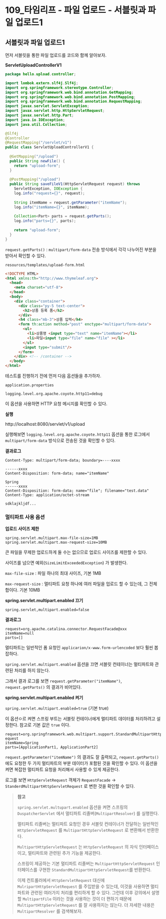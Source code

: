 # 109_타임리프 - 파일 업로드 - 서블릿과 파일 업로드1

## 서블릿과 파일 업로드1

먼저 서블릿을 통한 파일 업로드를 코드와 함께 알아보자.

**ServletUploadControllerV1**

```java
package hello.upload.controller;

import lombok.extern.slf4j.Slf4j;
import org.springframework.stereotype.Controller;
import org.springframework.web.bind.annotation.GetMapping;
import org.springframework.web.bind.annotation.PostMapping;
import org.springframework.web.bind.annotation.RequestMapping;
import javax.servlet.ServletException;
import javax.servlet.http.HttpServletRequest;
import javax.servlet.http.Part;
import java.io.IOException;
import java.util.Collection;

@Slf4j
@Controller
@RequestMapping("/servlet/v1")
public class ServletUploadControllerV1 {
  
  @GetMapping("/upload")
  public String newFile() {
    return "upload-form";
  }
  
  @PostMapping("/upload")
  public String saveFileV1(HttpServletRequest request) throws
    ServletException, IOException {
    log.info("request={}", request);
    
    String itemName = request.getParameter("itemName");
    log.info("itemName={}", itemName);
    
    Collection<Part> parts = request.getParts();
    log.info("parts={}", parts);
    
    return "upload-form";
  }
}

```

`request.getParts()` : `multipart/form-data` 전송 방식에서 각각 나누어진 부분을 받아서 확인할 수 있다.



`resources/templates/upload-form.html`

```html
<!DOCTYPE HTML>
<html xmlns:th="http://www.thymeleaf.org">
  <head>
    <meta charset="utf-8">
  </head>
  <body>
    <div class="container">
      <div class="py-5 text-center">
        <h2>상품 등록 폼</h2>
      </div>
      <h4 class="mb-3">상품 입력</h4>
      <form th:action method="post" enctype="multipart/form-data">
        <ul>
          <li>상품명 <input type="text" name="itemName"></li>
          <li>파일<input type="file" name="file" ></li>
        </ul>
        <input type="submit"/>
      </form>
    </div> <!-- /container -->
  </body>
</html>
```

테스트를 진행하기 전에 먼저 다음 옵션들을 추가하자.



`application.properties`

```
logging.level.org.apache.coyote.http11=debug
```

이 옵션을 사용하면 HTTP 요청 메시지를 확인할 수 있다.



**실행**

http://localhost:8080/servlet/v1/upload

실행해보면 `logging.level.org.apache.coyote.http11` 옵션을 통한 로그에서 `multipart/form-data` 방식으로 전송된 것을 확인할 수 있다.



**결과로그**

```
Content-Type: multipart/form-data; boundary=----xxxx

------xxxx
Content-Disposition: form-data; name="itemName"

Spring
------xxxx
Content-Disposition: form-data; name="file"; filename="test.data"
Content-Type: application/octet-stream

sdklajkljdf...
```





### 멀티파트 사용 옵션

**업로드 사이즈 제한**

```
spring.servlet.multipart.max-file-size=1MB
spring.servlet.multipart.max-request-size=10MB
```

큰 파일을 무제한 업로드하게 둘 수는 없으므로 업로드 사이즈를 제한할 수 있다.

사이즈를 넘으면 예외(`SizeLimitExceededException`) 가 발생한다.

`max-file-size` : 파일 하나의 최대 사이즈, 기본 1MB

`max-request-size` : 멀티파트 요청 하나에 여러 파일을 업로드 할 수 있는데, 그 전체 합이다. 기본 10MB



**spring.servlet.multipart.enabled 끄기**

`spring.servlet,multipart.enabled=false`

**결과로그**

```
request=org.apache.catalina.connector.RequestFacade@xxx
itemName=null
parts=[]
```

멀티파트는 일반적인 폼 요청인 `applicarion/x-www.form-urlencoded` 보다 훨씬 봅잡하다.

`spring.servlet.multipart.enabled` 옵션을 끄면 서블릿 컨테이너는 멀티파트와 관련된 처리를 하지 않는다.

그래서 결과 로그를 보면 `request.getParameter("itemName")`, `request.getParts()` 의 결과가 비어있다.



**spring.servlet.multipart.enabled 켜기**

`spring.servlet.multipart.enabled=true` (기본 true)

이 옵션ㅇ르 켜면 스프링 부트는 서블릿 컨테이너에게 멀티파트 데이터를 처리하려고 설정한다. 참고로 기본 값은 `true` 이다.

```
request=org.springframework.web.multipart.support.StandardMultipartHttpServletR
equest
itemName=Spring
parts=[ApplicationPart1, ApplicationPart2]
```

`request.getParameter("itemName")` 의 결과도 잘 출력되고, `request.getParts()` 에도 요청한 두 가지 멀티파트의 부분 데이터가 포함된 것을 확인할 수 있다. 이 옵션을 켜면 복잡한 멀티파트 요청을 처리해서 사용할 수 있게 제공한다.



로그를 보면 `HttpServletRequest` 객체가 `RequestFacade` -> `StanderdMultipartHttpServletRequest` 로 변한 것을 확인할 수 있다.



>  **참고**
>
> `spring.servlet.multupart.enabled` 옵션을 켜면 스프링의 `DuspatcherServlet` 에서 멀티파트 리졸버(`MultipartResolver`) 를 실행한다.
>
> 멀티파트 리졸버는 멀티파트 요청인 경우 서블릿 컨테이너가 전달하는 일반적인 `HttpServletRequest` 를 `MultipartHttpServletRequest` 로 변환해서 반환한다.
>
> `MultipartHttpServletRequest` 는 `HttpServletRequest` 의 자식 인터페이스이고, 멀티파트와 관련된 추가 기능을 제공한다.
>
> 스프링이 제공하는 기본 멀티파트 리졸버는 `MultipartHttpServletRequest` 인터페이스를 구현한 `StandardMultipartHttpServletRequest`를 반환한다.
>
> 이제 컨트롤러에서 `HttpServletRequest` 대신에 `MulripartHttpServletRequest` 를 주입받을 수 있는데, 이것을 사용하면 멀티파트와 관련된 여러가지 처리를 편리하게 할 수 있다. 그런데 이후 강의에서 설명할 `MultipartFile` 이라는 것을 사용하는 것이 더 편하기 때문에 `MultipartHttpServletRequest` 를 잘 사용하지는 않는다. 더 자세한 내용은 `MultipartResolver` 를 검색해보자.